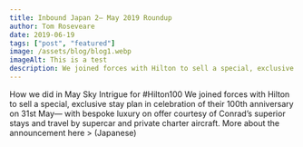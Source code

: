 ```yaml
---
title: Inbound Japan 2— May 2019 Roundup
author: Tom Roseveare
date: 2019-06-19
tags: ["post", "featured"]
image: /assets/blog/blog1.webp
imageAlt: This is a test
description: We joined forces with Hilton to sell a special, exclusive stay plan in celebration of their 100th anniversary on 31st May
---
```


How we did in May
Sky Intrigue for #Hilton100
We joined forces with Hilton to sell a special, exclusive stay plan in celebration of their 100th anniversary on 31st May— with bespoke luxury on offer courtesy of Conrad’s superior stays and travel by supercar and private charter aircraft. More about the announcement here > (Japanese)